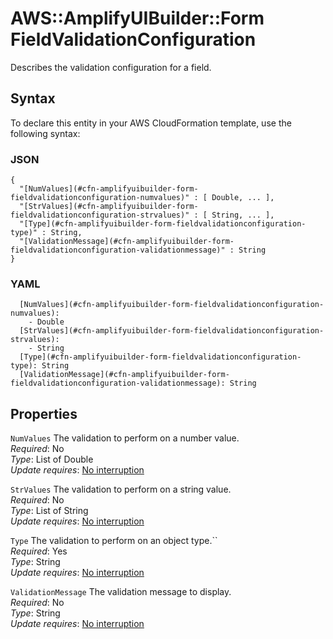# AWS::AmplifyUIBuilder::Form FieldValidationConfiguration<a name="aws-properties-amplifyuibuilder-form-fieldvalidationconfiguration"></a>

Describes the validation configuration for a field\.

## Syntax<a name="aws-properties-amplifyuibuilder-form-fieldvalidationconfiguration-syntax"></a>

To declare this entity in your AWS CloudFormation template, use the following syntax:

### JSON<a name="aws-properties-amplifyuibuilder-form-fieldvalidationconfiguration-syntax.json"></a>

```
{
  "[NumValues](#cfn-amplifyuibuilder-form-fieldvalidationconfiguration-numvalues)" : [ Double, ... ],
  "[StrValues](#cfn-amplifyuibuilder-form-fieldvalidationconfiguration-strvalues)" : [ String, ... ],
  "[Type](#cfn-amplifyuibuilder-form-fieldvalidationconfiguration-type)" : String,
  "[ValidationMessage](#cfn-amplifyuibuilder-form-fieldvalidationconfiguration-validationmessage)" : String
}
```

### YAML<a name="aws-properties-amplifyuibuilder-form-fieldvalidationconfiguration-syntax.yaml"></a>

```
  [NumValues](#cfn-amplifyuibuilder-form-fieldvalidationconfiguration-numvalues):
    - Double
  [StrValues](#cfn-amplifyuibuilder-form-fieldvalidationconfiguration-strvalues):
    - String
  [Type](#cfn-amplifyuibuilder-form-fieldvalidationconfiguration-type): String
  [ValidationMessage](#cfn-amplifyuibuilder-form-fieldvalidationconfiguration-validationmessage): String
```

## Properties<a name="aws-properties-amplifyuibuilder-form-fieldvalidationconfiguration-properties"></a>

`NumValues` <a name="cfn-amplifyuibuilder-form-fieldvalidationconfiguration-numvalues"></a>
The validation to perform on a number value\.  
_Required_: No  
_Type_: List of Double  
_Update requires_: [No interruption](https://docs.aws.amazon.com/AWSCloudFormation/latest/UserGuide/using-cfn-updating-stacks-update-behaviors.html#update-no-interrupt)

`StrValues` <a name="cfn-amplifyuibuilder-form-fieldvalidationconfiguration-strvalues"></a>
The validation to perform on a string value\.  
_Required_: No  
_Type_: List of String  
_Update requires_: [No interruption](https://docs.aws.amazon.com/AWSCloudFormation/latest/UserGuide/using-cfn-updating-stacks-update-behaviors.html#update-no-interrupt)

`Type` <a name="cfn-amplifyuibuilder-form-fieldvalidationconfiguration-type"></a>
The validation to perform on an object type\.``  
_Required_: Yes  
_Type_: String  
_Update requires_: [No interruption](https://docs.aws.amazon.com/AWSCloudFormation/latest/UserGuide/using-cfn-updating-stacks-update-behaviors.html#update-no-interrupt)

`ValidationMessage` <a name="cfn-amplifyuibuilder-form-fieldvalidationconfiguration-validationmessage"></a>
The validation message to display\.  
_Required_: No  
_Type_: String  
_Update requires_: [No interruption](https://docs.aws.amazon.com/AWSCloudFormation/latest/UserGuide/using-cfn-updating-stacks-update-behaviors.html#update-no-interrupt)
